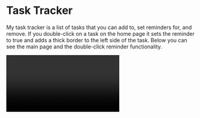# Task Tracker

My task tracker is a list of tasks that you can add to, set reminders for, and remove. If you double-click on a task on the home page it sets the reminder to true and adds a thick border to the left side of the task. Below you can see the main page and the double-click reminder functionality.

<video of main page tasks being double-clicked>

Git clone, CD into directory, "npm i", "npm start", "npm run server" 

To use this code you'll want to install JSON server by typing "npm I json-server"

Once you have a server running, you can add your own tasks.

<video of task being created>

Following the About link in the footer shows the version number, a Go Back link, and the footer. Feel free to change whatever you want to.

Credits - thanks to Traversy Media for the tutorial that helped me create this app.
